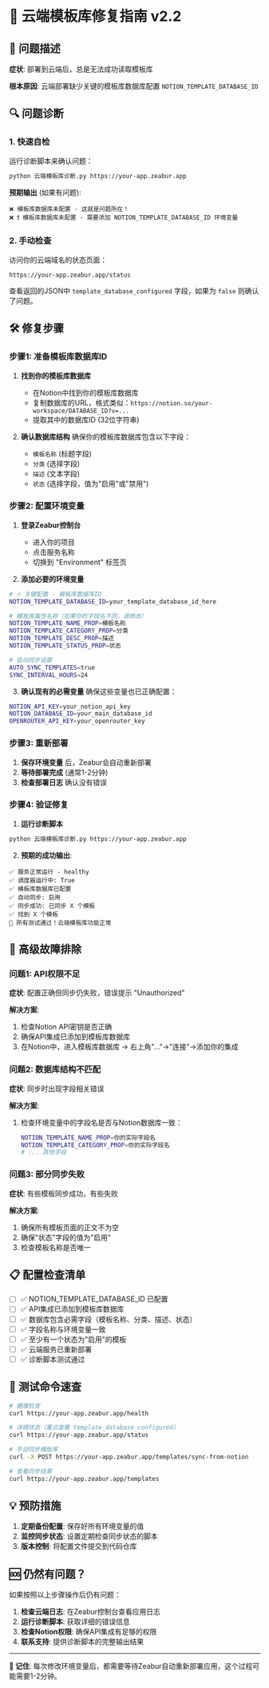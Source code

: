 # 🔧 云端模板库修复指南 v2.2

## 🎯 问题描述

**症状**: 部署到云端后，总是无法成功读取模板库

**根本原因**: 云端部署缺少关键的模板库数据库配置 `NOTION_TEMPLATE_DATABASE_ID`

## 🔍 问题诊断

### 1. 快速自检

运行诊断脚本来确认问题：

```bash
python 云端模板库诊断.py https://your-app.zeabur.app
```

**预期输出** (如果有问题):
```
❌ 模板库数据库未配置 - 这就是问题所在！
❌ ❗ 模板库数据库未配置 - 需要添加 NOTION_TEMPLATE_DATABASE_ID 环境变量
```

### 2. 手动检查

访问你的云端域名的状态页面：
```
https://your-app.zeabur.app/status
```

查看返回的JSON中 `template_database_configured` 字段，如果为 `false` 则确认了问题。

## 🛠️ 修复步骤

### 步骤1: 准备模板库数据库ID

1. **找到你的模板库数据库**
   - 在Notion中找到你的模板库数据库
   - 复制数据库的URL，格式类似：`https://notion.so/your-workspace/DATABASE_ID?v=...`
   - 提取其中的数据库ID (32位字符串)

2. **确认数据库结构**
   确保你的模板库数据库包含以下字段：
   - `模板名称` (标题字段)
   - `分类` (选择字段)
   - `描述` (文本字段) 
   - `状态` (选择字段，值为"启用"或"禁用")

### 步骤2: 配置环境变量

1. **登录Zeabur控制台**
   - 进入你的项目
   - 点击服务名称
   - 切换到 "Environment" 标签页

2. **添加必要的环境变量**

```bash
# 🔥 关键配置 - 模板库数据库ID
NOTION_TEMPLATE_DATABASE_ID=your_template_database_id_here

# 模板库属性名称（如果你的字段名不同，请修改）
NOTION_TEMPLATE_NAME_PROP=模板名称
NOTION_TEMPLATE_CATEGORY_PROP=分类
NOTION_TEMPLATE_DESC_PROP=描述
NOTION_TEMPLATE_STATUS_PROP=状态

# 自动同步设置
AUTO_SYNC_TEMPLATES=true
SYNC_INTERVAL_HOURS=24
```

3. **确认现有的必需变量**
   确保这些变量也已正确配置：
```bash
NOTION_API_KEY=your_notion_api_key
NOTION_DATABASE_ID=your_main_database_id  
OPENROUTER_API_KEY=your_openrouter_key
```

### 步骤3: 重新部署

1. **保存环境变量** 后，Zeabur会自动重新部署
2. **等待部署完成** (通常1-2分钟)
3. **检查部署日志** 确认没有错误

### 步骤4: 验证修复

1. **运行诊断脚本**
```bash
python 云端模板库诊断.py https://your-app.zeabur.app
```

2. **预期的成功输出**:
```
✅ 服务正常运行 - healthy
✅ 调度器运行中: True
✅ 模板库数据库已配置
✅ 自动同步: 启用
✅ 同步成功: 已同步 X 个模板
✅ 找到 X 个模板
🎉 所有测试通过！云端模板库功能正常
```

## 🔧 高级故障排除

### 问题1: API权限不足

**症状**: 配置正确但同步仍失败，错误提示 "Unauthorized"

**解决方案**:
1. 检查Notion API密钥是否正确
2. 确保API集成已添加到模板库数据库
3. 在Notion中，进入模板库数据库 → 右上角"..."→"连接"→添加你的集成

### 问题2: 数据库结构不匹配

**症状**: 同步时出现字段相关错误

**解决方案**:
1. 检查环境变量中的字段名是否与Notion数据库一致：
   ```bash
   NOTION_TEMPLATE_NAME_PROP=你的实际字段名
   NOTION_TEMPLATE_CATEGORY_PROP=你的实际字段名
   # ... 其他字段
   ```

### 问题3: 部分同步失败

**症状**: 有些模板同步成功，有些失败

**解决方案**:
1. 确保所有模板页面的正文不为空
2. 确保"状态"字段的值为"启用"
3. 检查模板名称是否唯一

## 📋 配置检查清单

- [ ] ✅ NOTION_TEMPLATE_DATABASE_ID 已配置
- [ ] ✅ API集成已添加到模板库数据库  
- [ ] ✅ 数据库包含必需字段（模板名称、分类、描述、状态）
- [ ] ✅ 字段名称与环境变量一致
- [ ] ✅ 至少有一个状态为"启用"的模板
- [ ] ✅ 云端服务已重新部署
- [ ] ✅ 诊断脚本测试通过

## 🚀 测试命令速查

```bash
# 健康检查
curl https://your-app.zeabur.app/health

# 详细状态（重点查看 template_database_configured）
curl https://your-app.zeabur.app/status

# 手动同步模板库
curl -X POST https://your-app.zeabur.app/templates/sync-from-notion

# 查看同步结果
curl https://your-app.zeabur.app/templates
```

## 💡 预防措施

1. **定期备份配置**: 保存好所有环境变量的值
2. **监控同步状态**: 设置定期检查同步状态的脚本
3. **版本控制**: 将配置文件提交到代码仓库

## 🆘 仍然有问题？

如果按照以上步骤操作后仍有问题：

1. **检查云端日志**: 在Zeabur控制台查看应用日志
2. **运行诊断脚本**: 获取详细的错误信息
3. **检查Notion权限**: 确保API集成有足够的权限
4. **联系支持**: 提供诊断脚本的完整输出结果

---

**📝 记住**: 每次修改环境变量后，都需要等待Zeabur自动重新部署应用，这个过程可能需要1-2分钟。 